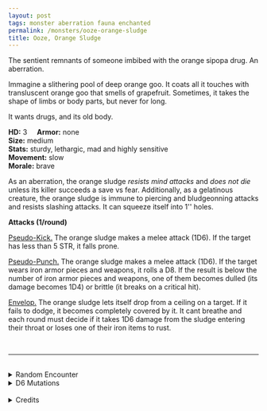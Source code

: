```yaml
---
layout: post
tags: monster aberration fauna enchanted
permalink: /monsters/ooze-orange-sludge
title: Ooze, Orange Sludge
---
```


The sentient remnants of someone imbibed with the orange sipopa drug. An aberration.

Immagine a slithering pool of deep orange goo. It coats all it touches with transluscent orange goo that smells of grapefruit. Sometimes, it takes the shape of limbs or body parts, but never for long.

It wants drugs, and its old body. <br>

**HD:** 3  &nbsp; &nbsp;  **Armor:** none <br>
**Size:** medium <br>
**Stats:** sturdy, lethargic, mad and highly sensitive <br>
**Movement:** slow <br>
**Morale:** brave <br>

As an aberration, the orange sludge *resists mind attacks* and *does not die* unless its killer succeeds a save vs fear. Additionally, as a gelatinous creature, the orange sludge is immune to piercing and bludgeonning attacks and resists slashing attacks. It can squeeze itself into 1'' holes.

**Attacks (1/round)**

<ins>Pseudo-Kick.</ins> The orange sludge makes a melee attack (1D6). If the target has less than 5 STR, it falls prone.

<ins>Pseudo-Punch.</ins> The orange sludge makes a melee attack (1D6). If the target wears iron armor pieces and weapons, it rolls a D8. If the result is below the number of iron armor pieces and weapons, one of them becomes dulled (its damage becomes 1D4) or brittle (it breaks on a critical hit).

<ins>Envelop.</ins> The orange sludge lets itself drop from a ceiling on a target. If it fails to dodge, it becomes completely covered by it. It cant breathe and each round must decide if it takes 1D6 damage from the sludge entering their throat or loses one of their iron items to rust.

<br>

---

<br> 

<details markdown="1">
<summary>Random Encounter</summary>

1. **Monster:** 1D6 orange sludges.
1. **Lair:** A ruined, decadent drug den. <br>	&nbsp; OR <br>	**Omen:** Slurping sound.
1. **Spoor:** An area recently covered in orange goo.
1. **Tracks:** Orange goo.
1. **Trace:** Objects in dark spots covered in orange amber-like film.
1. **Trace:** Decadent abandonned drug paraphernalia .
</details>

<details markdown="1">
<summary>D6 Mutations</summary>

Your addiction to the orange sipopa drug has changed you in a disturbing way: your extremeties are blackened and ...

1. You hear the sound of bees buzzing constantly. 
1. When a person you care about speaks, all you can hear is awful noise.
1. Your vision is inverted. Everything is upside down.
1. You are struck blind whenever you attempt to do something significant.
1. There is orange powder all over your body. And in your things. And in your hair. And you can’t get rid of it.
1. roll again. You know the [spell word](https://saltygoo.github.io/class/magic-user#spell-words) *Elven* and gain one spell dice.
</details>

<br> 

<details markdown="1">
<summary>Credits</summary>
Orange sludges are a creation of [Jacob Hurst, Evan Peterson, and Donnie Garcia](https://shop.swordfishislands.com/) found in [Hot Springs Island](https://shop.swordfishislands.com/the-dark-of-hot-springs-island/). The creatures are not statted in the book, so I made my own version. — SaltyGoo
</details>
